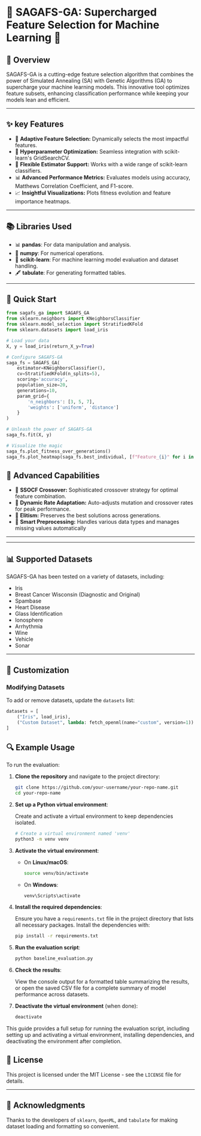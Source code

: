 # 🧬 SAGAFS-GA: Supercharged Feature Selection for Machine Learning 🚀

## 🚀 Overview
SAGAFS-GA is a cutting-edge feature selection algorithm that combines the power of Simulated Annealing (SA) with Genetic Algorithms (GA) to supercharge your machine learning models. This innovative tool optimizes feature subsets, enhancing classification performance while keeping your models lean and efficient.

---

## ✨ key Features

- 🎯 **Adaptive Feature Selection:** Dynamically selects the most impactful features.
- 🔧 **Hyperparameter Optimization:** Seamless integration with scikit-learn's GridSearchCV.
- 🔌 **Flexible Estimator Support:** Works with a wide range of scikit-learn classifiers.
- 📊 **Advanced Performance Metrics:** Evaluates models using accuracy, Matthews Correlation Coefficient, and F1-score.
- 📈 **Insightful Visualizations:** Plots fitness evolution and feature importance heatmaps.

---

## 📚 Libraries Used

- 📊 **pandas**: For data manipulation and analysis.
- 🔢 **numpy**: For numerical operations.
- 🤖 **scikit-learn**: For machine learning model evaluation and dataset handling.
- 🖋 **tabulate**: For generating formatted tables.

---

## 🚀 Quick Start
```python
from sagafs_ga import SAGAFS_GA
from sklearn.neighbors import KNeighborsClassifier
from sklearn.model_selection import StratifiedKFold
from sklearn.datasets import load_iris

# Load your data
X, y = load_iris(return_X_y=True)

# Configure SAGAFS-GA
saga_fs = SAGAFS_GA(
    estimator=KNeighborsClassifier(),
    cv=StratifiedKFold(n_splits=5),
    scoring='accuracy',
    population_size=20,
    generations=10,
    param_grid={
        'n_neighbors': [3, 5, 7],
        'weights': ['uniform', 'distance']
    }
)

# Unleash the power of SAGAFS-GA
saga_fs.fit(X, y)

# Visualize the magic
saga_fs.plot_fitness_over_generations()
saga_fs.plot_heatmap(saga_fs.best_individual, [f"Feature_{i}" for i in range(X.shape[1])])
```
## 🧠 Advanced Capabilities

- 🧬 **SSOCF Crossover:** Sophisticated crossover strategy for optimal feature combination.
- 🔄 **Dynamic Rate Adaptation:** Auto-adjusts mutation and crossover rates for peak performance.
- 👑 **Elitism:** Preserves the best solutions across generations.
- 🧹 **Smart Preprocessing:** Handles various data types and manages missing values automatically
---
---
## 📊 Supported Datasets
SAGAFS-GA has been tested on a variety of datasets, including:
- Iris
- Breast Cancer Wisconsin (Diagnostic and Original)
- Spambase
- Heart Disease
- Glass Identification
- Ionosphere
- Arrhythmia
- Wine
- Vehicle
- Sonar
---
## 🔧 Customization

### Modifying Datasets
To add or remove datasets, update the `datasets` list:
```python
datasets = [
    ("Iris", load_iris),
    ("Custom Dataset", lambda: fetch_openml(name="custom", version=1))
]
```
## 🔍 Example Usage

To run the evaluation:

1. **Clone the repository** and navigate to the project directory:

    ```bash
    git clone https://github.com/your-username/your-repo-name.git
    cd your-repo-name
    ```

2. **Set up a Python virtual environment**:

    Create and activate a virtual environment to keep dependencies isolated.

    ```bash
    # Create a virtual environment named 'venv'
    python3 -m venv venv
    ```

3. **Activate the virtual environment**:

    - On **Linux/macOS**:
    
      ```bash
      source venv/bin/activate
      ```

    - On **Windows**:
    
      ```bash
      venv\Scripts\activate
      ```

4. **Install the required dependencies**:

    Ensure you have a `requirements.txt` file in the project directory that lists all necessary packages. Install the dependencies with:

    ```bash
    pip install -r requirements.txt
    ```

5. **Run the evaluation script**:

    ```bash
    python baseline_evaluation.py
    ```

6. **Check the results**:

    View the console output for a formatted table summarizing the results, or open the saved CSV file for a complete summary of model performance across datasets.

7. **Deactivate the virtual environment** (when done):

    ```bash
    deactivate
    ```

This guide provides a full setup for running the evaluation script, including setting up and activating a virtual environment, installing dependencies, and deactivating the environment after completion.

## 📄 License

This project is licensed under the MIT License - see the `LICENSE` file for details.

---

## 🙌 Acknowledgments

Thanks to the developers of `sklearn`, `OpenML`, and `tabulate` for making dataset loading and formatting so convenient.


